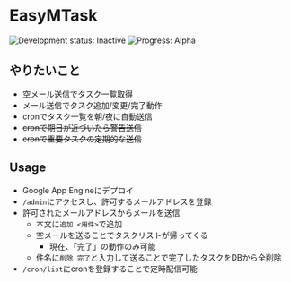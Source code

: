 EasyMTask
=========
![Development status: Inactive](https://img.shields.io/badge/Development%20status-Inactive-red.svg)
![Progress: Alpha](https://img.shields.io/badge/Progress-Alpha-orange.svg)

やりたいこと
------------
* 空メール送信でタスク一覧取得
* メール送信でタスク追加/変更/完了動作
* cronでタスク一覧を朝/夜に自動送信
* ~~cronで期日が近づいたら警告送信~~
* ~~cronで重要タスクの定期的な送信~~

Usage
-----
* Google App Engineにデプロイ
* `/admin`にアクセスし、許可するメールアドレスを登録
* 許可されたメールアドレスからメールを送信
  * 本文に`追加 <用件>`で追加
  * 空メールを送ることでタスクリストが帰ってくる
    * 現在、「完了」の動作のみ可能
  * 件名に`削除 完了`と入力して送ることで完了したタスクをDBから全削除
* `/cron/list`にcronを登録することで定時配信可能
